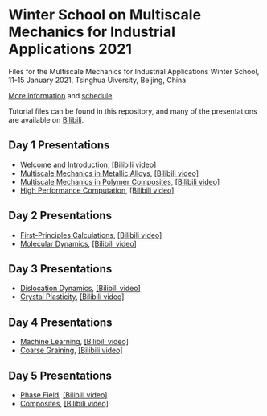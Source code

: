 # Winter School on Multiscale Mechanics for Industrial Applications 2021

Files for the Multiscale Mechanics for Industrial Applications Winter School, 11-15 January 2021, Tsinghua Uiversity, Beijing, China

[More information](https://aml.tsinghua.edu.cn/) and [schedule](https://github.com/xuzhiping/multiscale_winterschool_2021/blob/master/Schedule.pdf)

Tutorial files can be found in this repository, and many of the presentations are available on [Bilibili](https://www.bilibili.com).

## Day 1 Presentations

* [Welcome and Introduction](https://github.com/xuzhiping/multiscale_winterschool_2021/blob/master/day1-01-Introduction-ZhipingXu.pdf), [[Bilibili video]](https://www.bilibili.com)
* [Multiscale Mechanics in Metallic Alloys](https://github.com/xuzhiping/multiscale_winterschool_2021/blob/master/day1-02-Metallic-Alloys-ZheLiu.pdf), [[Bilibili video]](https://www.bilibili.com)
* [Multiscale Mechanics in Polymer Composites](https://github.com/xuzhiping/multiscale_winterschool_2021/blob/master/day1-03-Polymer-Composites-PengCao.pdf), [[Bilibili video]](https://www.bilibili.com)
* [High Performance Computation](https://github.com/xuzhiping/multiscale_winterschool_2021/blob/master/day1-04-HPC-JiaoLin.pdf), [[Bilibili video]](https://www.bilibili.com)

## Day 2 Presentations

* [First-Principles Calculations](https://github.com/xuzhiping/multiscale_winterschool_2021/blob/master/day2-01-DFT-JiawangHong.pdf), [[Bilibili video]](https://www.bilibili.com)
* [Molecular Dynamics](https://github.com/xuzhiping/multiscale_winterschool_2021/blob/master/day2-02-MD-XiaoyanLi.pdf), [[Bilibili video]](https://www.bilibili.com)

## Day 3 Presentations

* [Dislocation Dynamics](https://github.com/xuzhiping/multiscale_winterschool_2021/blob/master/day3-01-DD-YinanCui.pdf), [[Bilibili video]](https://www.bilibili.com)
* [Crystal Plasticity](https://github.com/xuzhiping/multiscale_winterschool_2021/blob/master/day3-02-CPFEM-XuZhang.pdf), [[Bilibili video]](https://www.bilibili.com)

## Day 4 Presentations

* [Machine Learning](https://github.com/xuzhiping/multiscale_winterschool_2021/blob/master/day4-01-DEEPMD-HanWang.pdf), [[Bilibili video]](https://www.bilibili.com)
* [Coarse Graining](https://github.com/xuzhiping/multiscale_winterschool_2021/blob/master/day4-02-CG-XinghuaShi.pdf), [[Bilibili video]](https://www.bilibili.com)

## Day 5 Presentations

* [Phase Field](https://github.com/xuzhiping/multiscale_winterschool_2021/blob/master/day5-01-PF-YongNi.pdf), [[Bilibili video]](https://www.bilibili.com)
* [Composites](https://github.com/xuzhiping/multiscale_winterschool_2021/blob/master/day5-02-Composites-YilunLiu.pdf), [[Bilibili video]](https://www.bilibili.com)
